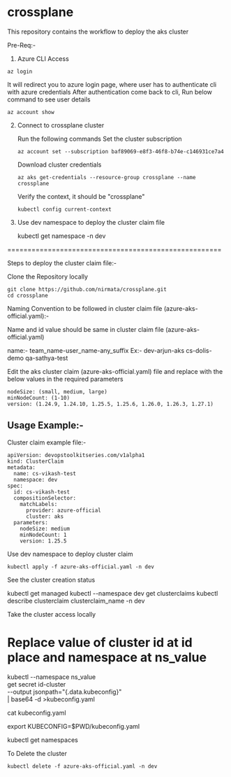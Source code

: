 # crossplane

This repository contains the workflow to deploy the aks cluster

Pre-Req:-

1. Azure CLI Access
  ```
  az login
  ```
  It will redirect you to azure login page, where user has to authenticate cli with azure credentials
  After authentication come back to cli, Run below command to see user details

  ```
  az account show
  ```


2. Connect to crossplane cluster


    Run the following commands
    Set the cluster subscription
    ```
    az account set --subscription baf89069-e8f3-46f8-b74e-c146931ce7a4
    ```
    Download cluster credentials
    ```
    az aks get-credentials --resource-group crossplane --name crossplane
    ```

    Verify the context, it should be "crossplane"
    ```
    kubectl config current-context
    ```

3. Use dev namespace to deploy the cluster claim file

   kubectl get namespace -n dev

=====================================================

Steps to deploy the cluster claim file:-

  Clone the Repository locally

  ```
  git clone https://github.com/nirmata/crossplane.git
  cd crossplane
  ```

Naming Convention to be followed in cluster claim file (azure-aks-official.yaml):-

Name and id value should be same in cluster claim file (azure-aks-official.yaml)

  name:- team_name-user_name-any_suffix
  Ex:- dev-arjun-aks
      cs-dolis-demo
      qa-sathya-test


Edit the aks cluster claim (azure-aks-official.yaml) file and replace with the below values in the required parameters

  ```
  nodeSize: (small, medium, large)
  minNodeCount: (1-10)
  version: (1.24.9, 1.24.10, 1.25.5, 1.25.6, 1.26.0, 1.26.3, 1.27.1)
  ```

## Usage Example:-

Cluster claim example file:-

  ```
  apiVersion: devopstoolkitseries.com/v1alpha1
  kind: ClusterClaim
  metadata:
    name: cs-vikash-test
    namespace: dev
  spec:
    id: cs-vikash-test
    compositionSelector:
      matchLabels:
        provider: azure-official
        cluster: aks
    parameters:
      nodeSize: medium
      minNodeCount: 1
      version: 1.25.5
  ```

Use dev namespace to deploy cluster claim

  ```
  kubectl apply -f azure-aks-official.yaml -n dev
  ```

See the cluster creation status

  kubectl get managed
  kubectl --namespace dev get clusterclaims
  kubectl describe clusterclaim clusterclaim_name -n dev


Take the cluster access locally

# Replace value of cluster id at id place and namespace at ns_value
  kubectl --namespace ns_value \
      get secret id-cluster \
      --output jsonpath="{.data.kubeconfig}" \
      | base64 -d >kubeconfig.yaml

  cat kubeconfig.yaml

  export KUBECONFIG=$PWD/kubeconfig.yaml

  kubectl get namespaces


To Delete the cluster

  ```
  kubectl delete -f azure-aks-official.yaml -n dev
  ```
